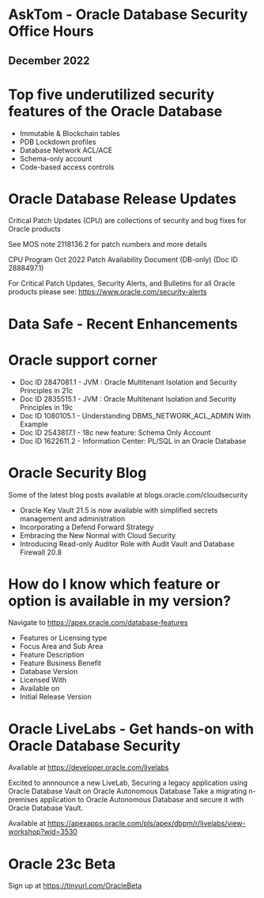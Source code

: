 # AskTom - Oracle Database Security Office Hours
## December 2022

# Top five underutilized security features of the Oracle Database

- Immutable & Blockchain tables
- PDB Lockdown profiles
- Database Network ACL/ACE
- Schema-only account
- Code-based access controls

# Oracle Database Release Updates

Critical Patch Updates (CPU) are collections of security and bug fixes for Oracle products

See MOS note 2118136.2 for patch numbers and more details

CPU Program Oct 2022 Patch Availability Document (DB-only) (Doc ID 2888497.1)	

For Critical Patch Updates, Security Alerts, and Bulletins for all Oracle products please see: https://www.oracle.com/security-alerts

# Data Safe - Recent Enhancements

# Oracle support corner

- Doc ID 2847081.1 - JVM : Oracle Multitenant Isolation and Security Principles in 21c	
- Doc ID 2835515.1 - JVM : Oracle Multitenant Isolation and Security Principles in 19c
- Doc ID 1080105.1 - Understanding DBMS_NETWORK_ACL_ADMIN With Example
- Doc ID 2543817.1 - 18c new feature: Schema Only Account
- Doc ID 1622611.2 - Information Center: PL/SQL in an Oracle Database

# Oracle Security Blog

Some of the latest blog posts available at blogs.oracle.com/cloudsecurity

- Oracle Key Vault 21.5 is now available with simplified secrets management and administration
- Incorporating a Defend Forward Strategy
- Embracing the New Normal with Cloud Security
- Introducing Read-only Auditor Role with Audit Vault and Database Firewall 20.8

# How do I know which feature or option is available in my version?

Navigate to https://apex.oracle.com/database-features

- Features or Licensing type
- Focus Area and Sub Area
- Feature Description
- Feature Business Benefit
- Database Version
- Licensed With
- Available on
- Initial Release Version

# Oracle LiveLabs - Get hands-on with Oracle Database Security

Available at https://developer.oracle.com/livelabs

Excited to annnounce a new LiveLab, Securing a legacy application using Oracle Database Vault on Oracle Autonomous Database
Take a migrating n-premises application to Oracle Autonomous Database and secure it with Oracle Database Vault. 

Available at https://apexapps.oracle.com/pls/apex/dbpm/r/livelabs/view-workshop?wid=3530

# Oracle 23c Beta

Sign up at https://tinyurl.com/OracleBeta


# 



